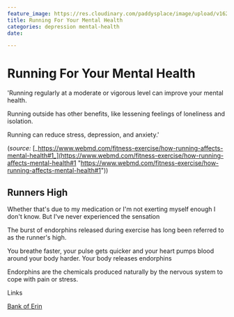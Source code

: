 ```yaml
---
feature_image: https://res.cloudinary.com/paddysplace/image/upload/v1628437656/banners/Running_snym2y.png
title: Running For Your Mental Health
categories: depression mental-health
date: 

---
```

# Running For Your Mental Health

'Running regularly at a moderate or vigorous level can improve your mental health. 

Running outside has other benefits, like lessening feelings of loneliness and isolation. 

Running can reduce stress, depression, and anxiety.'

(_source:_ [_https://www.webmd.com/fitness-exercise/how-running-affects-mental-health#1_](https://www.webmd.com/fitness-exercise/how-running-affects-mental-health#1 "https://www.webmd.com/fitness-exercise/how-running-affects-mental-health#1"))

## Runners High

Whether that's due to my medication or I'm not exerting myself enough I don't know. But I've never experienced the sensation

The burst of endorphins released during exercise has long been referred to as the runner's high.

You breathe faster, your pulse gets quicker and your heart pumps blood around your body harder. Your body releases endorphins

Endorphins are the chemicals produced naturally by the nervous system to cope with pain or stress.

Links

[Bank of Erin](https://bankoferin.com/ "Bank of Erin")